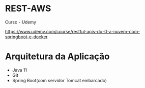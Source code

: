 # REST-AWS
Curso - Udemy

https://www.udemy.com/course/restful-apis-do-0-a-nuvem-com-springboot-e-docker

# Arquitetura da Aplicação
* Java 11
* Git
* Spring Boot(com servidor Tomcat embarcado)

